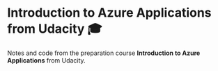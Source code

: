 # Introduction to Azure Applications from Udacity :mortar_board:

Notes and code from the preparation course **Introduction to Azure Applications**
from Udacity.

